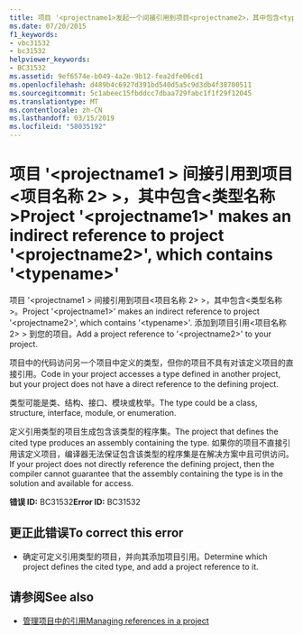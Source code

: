 ```yaml
---
title: 项目 '<projectname1>发起一个间接引用到项目<projectname2>，其中包含<typename>
ms.date: 07/20/2015
f1_keywords:
- vbc31532
- bc31532
helpviewer_keywords:
- BC31532
ms.assetid: 9ef6574e-b049-4a2e-9b12-fea2dfe06cd1
ms.openlocfilehash: d489b4c6927d391bd540d5a5c9d3db4f38700511
ms.sourcegitcommit: 5c1abeec15fbddcc7dbaa729fabc1f1f29f12045
ms.translationtype: MT
ms.contentlocale: zh-CN
ms.lasthandoff: 03/15/2019
ms.locfileid: "58035192"
---
```

# <a name="project-projectname1-makes-an-indirect-reference-to-project-projectname2-which-contains-typename"></a><span data-ttu-id="f8adc-102">项目 '\<projectname1 > 间接引用到项目\<项目名称 2> >，其中包含\<类型名称 ></span><span class="sxs-lookup"><span data-stu-id="f8adc-102">Project '\<projectname1>' makes an indirect reference to project '\<projectname2>', which contains '\<typename>'</span></span>
<span data-ttu-id="f8adc-103">项目 '\<projectname1 > 间接引用到项目\<项目名称 2> >，其中包含\<类型名称 >。</span><span class="sxs-lookup"><span data-stu-id="f8adc-103">Project '\<projectname1>' makes an indirect reference to project '\<projectname2>', which contains '\<typename>'.</span></span> <span data-ttu-id="f8adc-104">添加到项目引用\<项目名称 2> > 到您的项目。</span><span class="sxs-lookup"><span data-stu-id="f8adc-104">Add a project reference to '\<projectname2>' to your project.</span></span>  
  
 <span data-ttu-id="f8adc-105">项目中的代码访问另一个项目中定义的类型，但你的项目不具有对该定义项目的直接引用。</span><span class="sxs-lookup"><span data-stu-id="f8adc-105">Code in your project accesses a type defined in another project, but your project does not have a direct reference to the defining project.</span></span>  
  
 <span data-ttu-id="f8adc-106">类型可能是类、结构、接口、模块或枚举。</span><span class="sxs-lookup"><span data-stu-id="f8adc-106">The type could be a class, structure, interface, module, or enumeration.</span></span>  
  
 <span data-ttu-id="f8adc-107">定义引用类型的项目生成包含该类型的程序集。</span><span class="sxs-lookup"><span data-stu-id="f8adc-107">The project that defines the cited type produces an assembly containing the type.</span></span> <span data-ttu-id="f8adc-108">如果你的项目不直接引用该定义项目，编译器无法保证包含该类型的程序集是在解决方案中且可供访问。</span><span class="sxs-lookup"><span data-stu-id="f8adc-108">If your project does not directly reference the defining project, then the compiler cannot guarantee that the assembly containing the type is in the solution and available for access.</span></span>  
  
 <span data-ttu-id="f8adc-109">**错误 ID:** BC31532</span><span class="sxs-lookup"><span data-stu-id="f8adc-109">**Error ID:** BC31532</span></span>  
  
## <a name="to-correct-this-error"></a><span data-ttu-id="f8adc-110">更正此错误</span><span class="sxs-lookup"><span data-stu-id="f8adc-110">To correct this error</span></span>  
  
-   <span data-ttu-id="f8adc-111">确定可定义引用类型的项目，并向其添加项目引用。</span><span class="sxs-lookup"><span data-stu-id="f8adc-111">Determine which project defines the cited type, and add a project reference to it.</span></span>  
  
## <a name="see-also"></a><span data-ttu-id="f8adc-112">请参阅</span><span class="sxs-lookup"><span data-stu-id="f8adc-112">See also</span></span>

- [<span data-ttu-id="f8adc-113">管理项目中的引用</span><span class="sxs-lookup"><span data-stu-id="f8adc-113">Managing references in a project</span></span>](/visualstudio/ide/managing-references-in-a-project)
